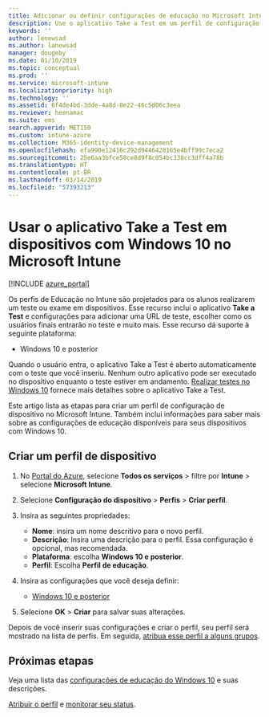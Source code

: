 ```yaml
---
title: Adicionar ou definir configurações de educação no Microsoft Intune – Azure | Microsoft Docs
description: Use o aplicativo Take a Test em um perfil de configuração de dispositivo no Windows 10 e dispositivos posteriores no Microsoft Intune. Crie um perfil de configuração usando as configurações de Educação e insira uma URL do aplicativo de teste, escolha como os usuários entram, monitore a tela durante o teste e permita ou impeça sugestões de texto durante o teste.
keywords: ''
author: lenewsad
ms.author: lanewsad
manager: dougeby
ms.date: 01/10/2019
ms.topic: conceptual
ms.prod: ''
ms.service: microsoft-intune
ms.localizationpriority: high
ms.technology: ''
ms.assetid: 6f4de4bd-3dde-4a8d-8e22-46c5d06c3eea
ms.reviewer: heenamac
ms.suite: ems
search.appverid: MET150
ms.custom: intune-azure
ms.collection: M365-identity-device-management
ms.openlocfilehash: efa990e12416c292d9446428165e4bff99c7eca2
ms.sourcegitcommit: 25e6aa3bfce58ce8d9f8c054bc338cc3dff4a78b
ms.translationtype: HT
ms.contentlocale: pt-BR
ms.lasthandoff: 03/14/2019
ms.locfileid: "57393213"
---
```

# <a name="use-the-take-a-test-app-on-windows-10-devices-in-microsoft-intune"></a>Usar o aplicativo Take a Test em dispositivos com Windows 10 no Microsoft Intune

[!INCLUDE [azure_portal](./includes/azure_portal.md)]

Os perfis de Educação no Intune são projetados para os alunos realizarem um teste ou exame em dispositivos. Esse recurso inclui o aplicativo **Take a Test** e configurações para adicionar uma URL de teste, escolher como os usuários finais entrarão no teste e muito mais. Esse recurso dá suporte à seguinte plataforma:

- Windows 10 e posterior

Quando o usuário entra, o aplicativo Take a Test é aberto automaticamente com o teste que você inseriu. Nenhum outro aplicativo pode ser executado no dispositivo enquanto o teste estiver em andamento. [Realizar testes no Windows 10](https://docs.microsoft.com/education/windows/take-tests-in-windows-10) fornece mais detalhes sobre o aplicativo Take a Test.

Este artigo lista as etapas para criar um perfil de configuração de dispositivo no Microsoft Intune. Também inclui informações para saber mais sobre as configurações de educação disponíveis para seus dispositivos com Windows 10.

## <a name="create-a-device-profile"></a>Criar um perfil de dispositivo

1. No [Portal do Azure](https://portal.azure.com), selecione **Todos os serviços** > filtre por **Intune** > selecione **Microsoft Intune**.
2. Selecione **Configuração do dispositivo** > **Perfis** > **Criar perfil**.
3. Insira as seguintes propriedades:

    - **Nome**: insira um nome descritivo para o novo perfil.
    - **Descrição**: Insira uma descrição para o perfil. Essa configuração é opcional, mas recomendada.
    - **Plataforma**: escolha **Windows 10 e posterior**.
    - **Perfil**: Escolha **Perfil de educação**.

4. Insira as configurações que você deseja definir:

    - [Windows 10 e posterior](education-settings-windows.md)

5. Selecione **OK** > **Criar** para salvar suas alterações.

Depois de você inserir suas configurações e criar o perfil, seu perfil será mostrado na lista de perfis. Em seguida, [atribua esse perfil a alguns grupos](device-profile-assign.md).

## <a name="next-steps"></a>Próximas etapas

Veja uma lista das [configurações de educação do Windows 10](education-settings-windows.md) e suas descrições.

[Atribuir o perfil](device-profile-assign.md) e [monitorar seu status](device-profile-monitor.md).
